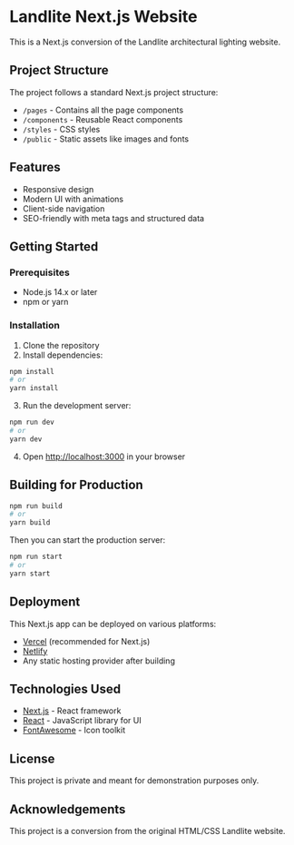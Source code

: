 # Landlite Next.js Website

This is a Next.js conversion of the Landlite architectural lighting website.

## Project Structure

The project follows a standard Next.js project structure:

- `/pages` - Contains all the page components
- `/components` - Reusable React components
- `/styles` - CSS styles
- `/public` - Static assets like images and fonts

## Features

- Responsive design
- Modern UI with animations
- Client-side navigation
- SEO-friendly with meta tags and structured data

## Getting Started

### Prerequisites

- Node.js 14.x or later
- npm or yarn

### Installation

1. Clone the repository
2. Install dependencies:

```bash
npm install
# or
yarn install
```

3. Run the development server:

```bash
npm run dev
# or
yarn dev
```

4. Open [http://localhost:3000](http://localhost:3000) in your browser

## Building for Production

```bash
npm run build
# or
yarn build
```

Then you can start the production server:

```bash
npm run start
# or
yarn start
```

## Deployment

This Next.js app can be deployed on various platforms:

- [Vercel](https://vercel.com/) (recommended for Next.js)
- [Netlify](https://www.netlify.com/)
- Any static hosting provider after building

## Technologies Used

- [Next.js](https://nextjs.org/) - React framework
- [React](https://reactjs.org/) - JavaScript library for UI
- [FontAwesome](https://fontawesome.com/) - Icon toolkit

## License

This project is private and meant for demonstration purposes only.

## Acknowledgements

This project is a conversion from the original HTML/CSS Landlite website.
